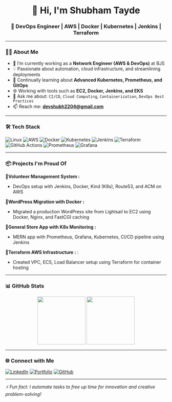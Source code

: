 <h1 align="center">👋 Hi, I'm Shubham Tayde</h1>
<h3 align="center">🚀 DevOps Engineer | AWS | Docker | Kubernetes | Jenkins | Terraform</h3>

---

### 👨‍💻 About Me
- 🔭 I’m currently working as a **Network Engineer (AWS & DevOps)** at BJS
- 💡 Passionate about automation, cloud infrastructure, and streamlining deployments
- 🌱 Continually learning about **Advanced Kubernetes, Prometheus, and GitOps**
- ⚙️ Working with tools such as **EC2, Docker, Jenkins, and EKS**
- 💬 Ask me about: `CI/CD`, `Cloud Computing`, `Containerization`, `DevOps Best Practices`
- 📫 Reach me: **devshubh2204@gmail.com**

---

### 🛠️ Tech Stack

![Linux](https://img.shields.io/badge/Linux-FCC624?style=flat&logo=linux&logoColor=black)
![AWS](https://img.shields.io/badge/AWS-FF9900?style=flat&logo=amazonaws&logoColor=white)
![Docker](https://img.shields.io/badge/Docker-2496ED?style=flat&logo=docker&logoColor=white)
![Kubernetes](https://img.shields.io/badge/Kubernetes-326CE5?style=flat&logo=kubernetes&logoColor=white)
![Jenkins](https://img.shields.io/badge/Jenkins-D24939?style=flat&logo=jenkins&logoColor=white)
![Terraform](https://img.shields.io/badge/Terraform-623CE4?style=flat&logo=terraform&logoColor=white)
![GitHub Actions](https://img.shields.io/badge/GitHub_Actions-2088FF?style=flat&logo=github-actions&logoColor=white)
![Prometheus](https://img.shields.io/badge/Prometheus-E6522C?style=flat&logo=prometheus&logoColor=white)
![Grafana](https://img.shields.io/badge/Grafana-F46800?style=flat&logo=grafana&logoColor=white)

---

### 📦 Projects I'm Proud Of

🔹**Volunteer Management System :** 
- DevOps setup with Jenkins, Docker, Kind (K8s), Route53, and ACM on AWS

🔹**WordPress Migration with Docker :** 
- Migrated a production WordPress site from Lightsail to EC2 using Docker, Nginx, and FastCGI caching

🔹**General Store App with K8s Monitoring :** 
- MERN app with Prometheus, Grafana, Kubernetes, CI/CD pipeline using Jenkins

🔹**Terraform AWS Infrastructure :** :
- Created VPC, ECS, Load Balancer setup using Terraform for container hosting

---

### 📊 GitHub Stats

<p align="center">
  <img src="https://github-readme-stats.vercel.app/api?username=AWS-DevOps-shubh&show_icons=true&theme=radical" height="150" />
  <img src="https://github-readme-stats.vercel.app/api/top-langs/?username=AWS-DevOps-shubh&layout=compact&theme=radical" height="150" />
</p>

---

### 🌐 Connect with Me

[![LinkedIn](https://img.shields.io/badge/LinkedIn-0077B5?style=flat&logo=linkedin&logoColor=white)](https://www.linkedin.com/in/shubham-tayde2204/)
[![Portfolio](https://img.shields.io/badge/Portfolio-000000?style=flat&logo=github&logoColor=white)](https://your-portfolio-link.com)
[![GitHub](https://img.shields.io/badge/GitHub-100000?style=flat&logo=github&logoColor=white)](https://github.com/your-username)

---

*⚡ Fun fact: I automate tasks to free up time for innovation and creative problem-solving!*

